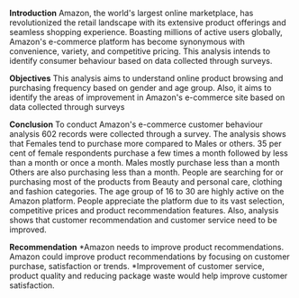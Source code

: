**Introduction**
Amazon, the world's largest online marketplace, has revolutionized the retail landscape with its extensive product offerings and seamless shopping experience. Boasting millions of active users globally, Amazon's e-commerce platform has become synonymous with convenience, variety, and competitive pricing. This analysis intends to identify consumer behaviour based on data collected through surveys.

**Objectives**
This analysis aims to understand online product browsing and purchasing frequency based on gender and age group. Also, it aims to identify the areas of improvement in Amazon's e-commerce site based on data collected through surveys 

**Conclusion**
To conduct Amazon's e-commerce customer behaviour analysis 602 records were collected through a survey. The analysis shows that Females tend to purchase more compared to Males or others. 35 per cent of female respondents purchase a few times a month followed by less than a month or once a month. Males mostly purchase less than a month Others are also purchasing less than a month. People are searching for or purchasing most of the products from Beauty and personal care, clothing and fashion categories. The age group of 16 to 30 are highly active on the Amazon platform. People appreciate the platform due to its vast selection, competitive prices and product recommendation features. Also, analysis shows that customer recommendation and customer service need to be improved.

**Recommendation**
*Amazon needs to improve product recommendations. Amazon could improve product recommendations by focusing on customer purchase, satisfaction or trends.
*Improvement of customer service, product quality and reducing package waste would help improve customer satisfaction. 

